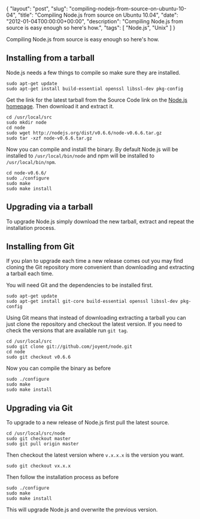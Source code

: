{
  "layout": "post",
  "slug": "compiling-nodejs-from-source-on-ubuntu-10-04",
  "title": "Compiling Node.js from source on Ubuntu 10.04",
  "date": "2012-01-04T00:00:00+00:00",
  "description": "Compiling Node.js from source is easy enough so here's how.",
  "tags": [
    "Node.js",
    "Unix"
  ]
}

Compiling Node.js from source is easy enough so here's how. 

## Installing from a tarball

Node.js needs a few things to compile so make sure they are installed. 

    sudo apt-get update
    sudo apt-get install build-essential openssl libssl-dev pkg-config 

Get the link for the latest tarball from the Source Code link on the [Node.js homepage][3]. Then download it and extract it.

    cd /usr/local/src
    sudo mkdir node
    cd node
    sudo wget http://nodejs.org/dist/v0.6.6/node-v0.6.6.tar.gz
    sudo tar -xzf node-v0.6.6.tar.gz 

Now you can compile and install the binary. By default Node.js will be installed to `/usr/local/bin/node` and npm will be installed to `/usr/local/bin/npm`. 

    cd node-v0.6.6/
    sudo ./configure
    sudo make
    sudo make install

## Upgrading via a tarball

To upgrade Node.js simply download the new tarball, extract and repeat the installation process. 

## Installing from Git

If you plan to upgrade each time a new release comes out you may find cloning the Git repository more convenient than downloading and extracting  a tarball each time. 

You will need Git and the dependencies to be installed first.

    sudo apt-get update
    sudo apt-get install git-core build-essential openssl libssl-dev pkg-config 

Using Git means that instead of downloading extracting a tarball you can just clone the repository and checkout the latest version. If you need to check the versions that are available run `git tag`.

    cd /usr/local/src
    sudo git clone git://github.com/joyent/node.git
    cd node
    sudo git checkout v0.6.6

Now you can compile the binary as before

    sudo ./configure
    sudo make
    sudo make install

## Upgrading via Git

To upgrade to a new release of Node.js first pull the latest source.

    cd /usr/local/src/node
    sudo git checkout master
    sudo git pull origin master

Then checkout the latest version where `v.x.x.x` is the version you want. 

    sudo git checkout vx.x.x

Then follow the installation process as before

    sudo ./configure
    sudo make
    sudo make install

This will upgrade Node.js and overwrite the previous version. 

[1]: https://launchpad.net/~chris-lea/+archive/node.js
[2]: https://launchpad.net/ubuntu/+source/nodejs
[3]: http://nodejs.org/download
